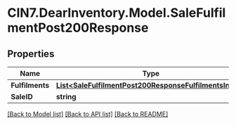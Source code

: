 # CIN7.DearInventory.Model.SaleFulfilmentPost200Response

## Properties

| Name            | Type                                                                                                              | Description | Notes      |
| --------------- | ----------------------------------------------------------------------------------------------------------------- | ----------- | ---------- |
| **Fulfilments** | [**List&lt;SaleFulfilmentPost200ResponseFulfilmentsInner&gt;**](SaleFulfilmentPost200ResponseFulfilmentsInner.md) |             | [optional] |
| **SaleID**      | **string**                                                                                                        |             | [optional] |

[[Back to Model list]](../README.md#documentation-for-models) [[Back to API list]](../README.md#documentation-for-api-endpoints) [[Back to README]](../README.md)
